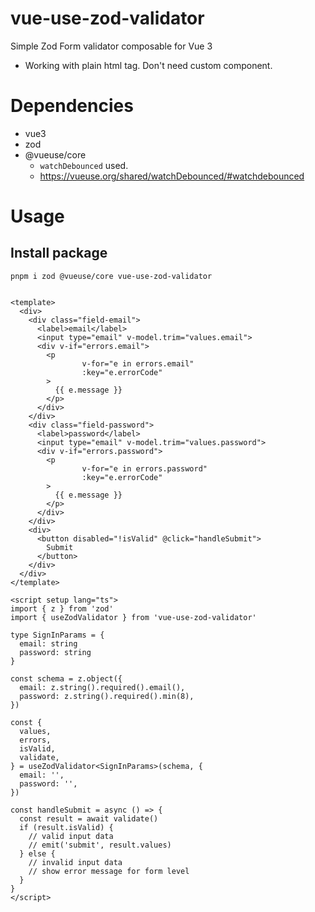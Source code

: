 # vue-use-zod-validator

Simple Zod Form validator composable for Vue 3

* Working with plain html tag. Don't need custom component.

# Dependencies

* vue3
* zod
* @vueuse/core
    * `watchDebounced` used.
    * https://vueuse.org/shared/watchDebounced/#watchdebounced

# Usage

## Install package

```
pnpm i zod @vueuse/core vue-use-zod-validator
```


```vue

<template>
  <div>
    <div class="field-email">
      <label>email</label>
      <input type="email" v-model.trim="values.email">
      <div v-if="errors.email">
        <p
                v-for="e in errors.email"
                :key="e.errorCode"
        >
          {{ e.message }}
        </p>
      </div>
    </div>
    <div class="field-password">
      <label>password</label>
      <input type="email" v-model.trim="values.password">
      <div v-if="errors.password">
        <p
                v-for="e in errors.password"
                :key="e.errorCode"
        >
          {{ e.message }}
        </p>
      </div>
    </div>
    <div>
      <button disabled="!isValid" @click="handleSubmit">
        Submit
      </button>
    </div>
  </div>
</template>

<script setup lang="ts">
import { z } from 'zod'
import { useZodValidator } from 'vue-use-zod-validator'

type SignInParams = {
  email: string
  password: string
}

const schema = z.object({
  email: z.string().required().email(),
  password: z.string().required().min(8),
})

const {
  values,
  errors,
  isValid,
  validate,
} = useZodValidator<SignInParams>(schema, {
  email: '',
  password: '',
})

const handleSubmit = async () => {
  const result = await validate()
  if (result.isValid) {
    // valid input data
    // emit('submit', result.values)
  } else {
    // invalid input data
    // show error message for form level
  }
}
</script>
```

